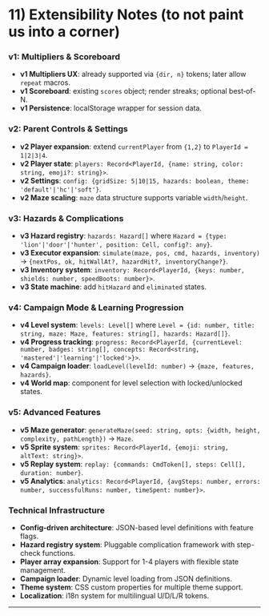 # 11) Extensibility Notes (to not paint us into a corner)

### v1: Multipliers & Scoreboard
* **v1 Multipliers UX**: already supported via `{dir, n}` tokens; later allow `repeat` macros.
* **v1 Scoreboard**: existing `scores` object; render streaks; optional best‐of-N.
* **v1 Persistence**: localStorage wrapper for session data.

### v2: Parent Controls & Settings
* **v2 Player expansion**: extend `currentPlayer` from `{1,2}` to `PlayerId = 1|2|3|4`.
* **v2 Player state**: `players: Record<PlayerId, {name: string, color: string, emoji?: string}>`.
* **v2 Settings**: `config: {gridSize: 5|10|15, hazards: boolean, theme: 'default'|'hc'|'soft'}`.
* **v2 Maze scaling**: `maze` data structure supports variable `width`/`height`.

### v3: Hazards & Complications
* **v3 Hazard registry**: `hazards: Hazard[]` where `Hazard = {type: 'lion'|'door'|'hunter', position: Cell, config?: any}`.
* **v3 Executor expansion**: `simulate(maze, pos, cmd, hazards, inventory)` → `{nextPos, ok, hitWallAt?, hazardHit?, inventoryChange?}`.
* **v3 Inventory system**: `inventory: Record<PlayerId, {keys: number, shields: number, speedBoots: number}>`.
* **v3 State machine**: add `hitHazard` and `eliminated` states.

### v4: Campaign Mode & Learning Progression
* **v4 Level system**: `levels: Level[]` where `Level = {id: number, title: string, maze: Maze, features: string[], hazards: Hazard[]}`.
* **v4 Progress tracking**: `progress: Record<PlayerId, {currentLevel: number, badges: string[], concepts: Record<string, 'mastered'|'learning'|'locked'>}>`.
* **v4 Campaign loader**: `loadLevel(levelId: number)` → `{maze, features, hazards}`.
* **v4 World map**: component for level selection with locked/unlocked states.

### v5: Advanced Features
* **v5 Maze generator**: `generateMaze(seed: string, opts: {width, height, complexity, pathLength})` → `Maze`.
* **v5 Sprite system**: `sprites: Record<PlayerId, {emoji: string, altText: string}>`.
* **v5 Replay system**: `replay: {commands: CmdToken[], steps: Cell[], duration: number}`.
* **v5 Analytics**: `analytics: Record<PlayerId, {avgSteps: number, errors: number, successfulRuns: number, timeSpent: number}>`.

### Technical Infrastructure
* **Config-driven architecture**: JSON-based level definitions with feature flags.
* **Hazard registry system**: Pluggable complication framework with step-check functions.
* **Player array expansion**: Support for 1-4 players with flexible state management.
* **Campaign loader**: Dynamic level loading from JSON definitions.
* **Theme system**: CSS custom properties for multiple theme support.
* **Localization**: i18n system for multilingual U/D/L/R tokens.

---